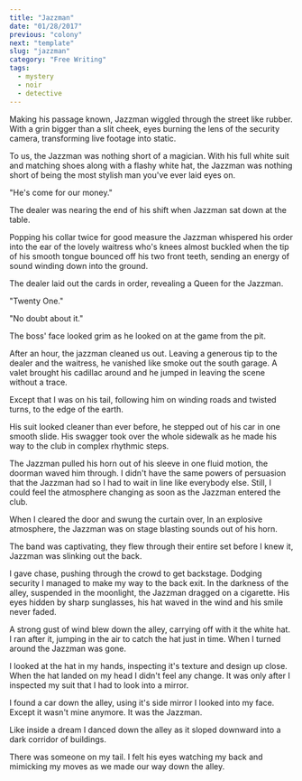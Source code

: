 ```yaml
---
title: "Jazzman"
date: "01/28/2017"
previous: "colony"
next: "template"
slug: "jazzman"
category: "Free Writing"
tags:
  - mystery
  - noir
  - detective
---
```


Making his passage known, Jazzman wiggled through the street like rubber. With a grin bigger than a slit cheek, eyes burning the lens of the security camera, transforming live footage into static.

To us, the Jazzman was nothing short of a magician. With his full white suit and matching shoes along with a flashy white hat, the Jazzman was nothing short of being the most stylish man you've ever laid eyes on.

"He's come for our money."

The dealer was nearing the end of his shift when Jazzman sat down at the table.

Popping his collar twice for good measure the Jazzman whispered his order into the ear of the lovely waitress who's knees almost buckled when the tip of his smooth tongue bounced off his two front teeth, sending an energy of sound winding down into the ground.

The dealer laid out the cards in order, revealing a Queen for the Jazzman.

"Twenty One."

"No doubt about it."

The boss' face looked grim as he looked on at the game from the pit.

After an hour, the jazzman cleaned us out. Leaving a generous tip to the dealer and the waitress, he vanished like smoke out the south garage. A valet brought his cadillac around and he jumped in leaving the scene without a trace.

Except that I was on his tail, following him on winding roads and twisted turns, to the edge of the earth.

His suit looked cleaner than ever before, he stepped out of his car in one smooth slide. His swagger took over the whole sidewalk as he made his way to the club in complex rhythmic steps.

The Jazzman pulled his horn out of his sleeve in one fluid motion, the doorman waved him through. I didn't have the same powers of persuasion that the Jazzman had so I had to wait in line like everybody else. Still, I could feel the atmosphere changing as soon as the Jazzman entered the club.

When I cleared the door and swung the curtain over, In an explosive atmosphere, the Jazzman was on stage blasting sounds out of his horn.

The band was captivating, they flew through their entire set before I knew it, Jazzman was slinking out the back.

I gave chase, pushing through the crowd to get backstage. Dodging security I managed to make my way to the back exit. In the darkness of the alley, suspended in the moonlight, the Jazzman dragged on a cigarette. His eyes hidden by sharp sunglasses, his hat waved in the wind and his smile never faded.

A strong gust of wind blew down the alley, carrying off with it the white hat. I ran after it, jumping in the air to catch the hat just in time. When I turned around the Jazzman was gone.

I looked at the hat in my hands, inspecting it's texture and design up close. When the hat landed on my head I didn't feel any change. It was only after I inspected my suit that I had to look into a mirror.

I found a car down the alley, using it's side mirror I looked into my face. Except it wasn't mine anymore. It was the Jazzman.

Like inside a dream I danced down the alley as it sloped downward into a dark corridor of buildings.

There was someone on my tail. I felt his eyes watching my back and mimicking my moves as we made our way down the alley.
